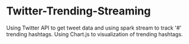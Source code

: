 # Twitter-Trending-Streaming
Using Twitter API to get tweet data and using spark stream to track '#' trending hashtags. Using Chart.js to visualization of trending hashtags.
